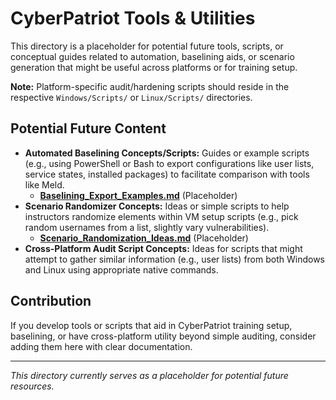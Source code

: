# CyberPatriot Tools & Utilities

This directory is a placeholder for potential future tools, scripts, or conceptual guides related to automation, baselining aids, or scenario generation that might be useful across platforms or for training setup.

**Note:** Platform-specific audit/hardening scripts should reside in the respective `Windows/Scripts/` or `Linux/Scripts/` directories.

## Potential Future Content

-   **Automated Baselining Concepts/Scripts:** Guides or example scripts (e.g., using PowerShell or Bash to export configurations like user lists, service states, installed packages) to facilitate comparison with tools like Meld.
    *   [**Baselining_Export_Examples.md**](Baselining_Export_Examples.md) (Placeholder)
-   **Scenario Randomizer Concepts:** Ideas or simple scripts to help instructors randomize elements within VM setup scripts (e.g., pick random usernames from a list, slightly vary vulnerabilities).
    *   [**Scenario_Randomization_Ideas.md**](Scenario_Randomization_Ideas.md) (Placeholder)
-   **Cross-Platform Audit Script Concepts:** Ideas for scripts that might attempt to gather similar information (e.g., user lists) from both Windows and Linux using appropriate native commands.

## Contribution

If you develop tools or scripts that aid in CyberPatriot training setup, baselining, or have cross-platform utility beyond simple auditing, consider adding them here with clear documentation.

---
*This directory currently serves as a placeholder for potential future resources.*
